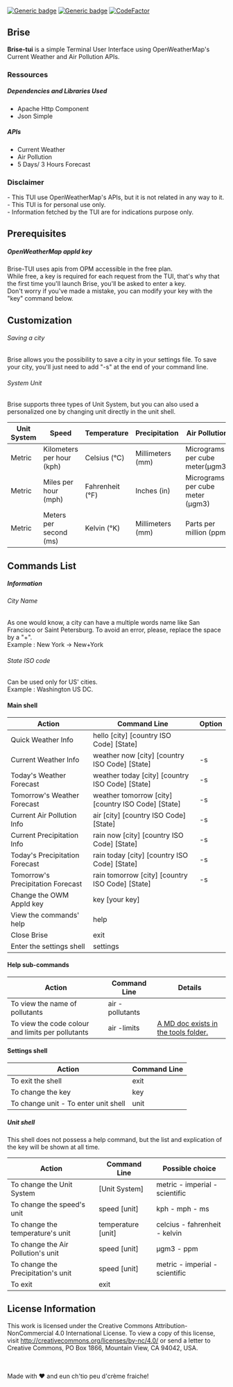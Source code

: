 [![Generic badge](https://img.shields.io/badge/License-CC%204.0%20BY%20--%20NC-green)](https://creativecommons.org/licenses/by-nc/4.0/)
[![Generic badge](https://img.shields.io/badge/Release-V1.1.0-blueviolet)](https://github.com/jxmau/Brise/releases/tag/V1.0.0)
[![CodeFactor](https://www.codefactor.io/repository/github/jxmau/brise/badge)](https://www.codefactor.io/repository/github/jxmau/brise)

<h2>Brise </h2>

<b>Brise-tui</b> is a simple Terminal User Interface using OpenWeatherMap's Current Weather and Air Pollution APIs.

<h3>Ressources</h3>
<h5>Dependencies and Libraries Used</h5>

- Apache Http Component <br>
- Json Simple

<h5> APIs </h5>

- Current Weather <br>
- Air Pollution <br>
- 5 Days/ 3 Hours Forecast

<h3>Disclaimer</h3>
- This TUI use OpenWeatherMap's APIs, but it is not related in any way to it. <br>
- This TUI is for personal use only. <br>
- Information fetched by the TUI are for indications purpose only. <br>

<h2>Prerequisites</h2>

<h5> OpenWeatherMap appId key </h5>

Brise-TUI uses apis from OPM accessible in the free plan. <br>
While free, a key is required for each request from the TUI, that's why that the first time you'll launch Brise, you'll be asked to enter a key. <br>
Don't worry if you've made a mistake, you can modify your key with the "key" command below.

<h2>Customization</h2>

<h6> Saving a city </h6>

Brise allows you the possibility to save a city in your settings file. To save your city, you'll just need to add "-s" at the end of your command line. <br>

<h6> System Unit </h6>

Brise supports three types of Unit System, but you can also used a personalized one by changing unit directly in the unit shell.

| Unit System | Speed | Temperature | Precipitation | Air Pollution |
| ----------- | ----- | ----------- | ------------- | ------------- |
| Metric | Kilometers per hour (kph) | Celsius (°C) | Millimeters (mm) | Micrograms per cube meter(μgm3) |
| Metric | Miles per hour (mph) | Fahrenheit (°F) | Inches (in) | Micrograms per cube meter (μgm3) |
| Metric | Meters per second (ms) | Kelvin (°K) | Millimeters (mm) | Parts per million (ppm) |


<h2>Commands List </h2>

<h5> Information </h5>

<h6> City Name </h6>
As one would know, a city can have a multiple words name like San Francisco or Saint Petersburg. To avoid an error, please, replace the space by a "+". <br>
Example : New York -> New+York

<h6> State ISO code </h6>
Can be used only for US' cities. <br>
Example : Washington US DC.

<h4> Main shell </h4>

| Action               | Command Line                                  | Option | 
|----------------------|-----------------------------------------------|--------|
| Quick Weather Info   | hello [city] [country ISO Code] [State]       |        |
| Current Weather Info | weather now [city] [country ISO Code] [State] | -s     | 
| Today's Weather Forecast | weather today [city] [country ISO Code] [State] | -s     | 
| Tomorrow's Weather Forecast| weather tomorrow [city] [country ISO Code] [State] | -s     |
| Current Air Pollution Info | air [city] [country ISO Code] [State] | -s     | 
| Current Precipitation Info | rain now [city] [country ISO Code] [State] | -s     | 
| Today's Precipitation Forecast | rain today [city] [country ISO Code] [State] | -s     | 
| Tomorrow's Precipitation Forecast| rain tomorrow [city] [country ISO Code] [State] | -s     |
| Change the OWM AppId key | key [your key] | |
| View the commands' help | help | |
| Close Brise | exit | |
| Enter the settings shell | settings | |

<h4> Help sub-commands </h4>

| Action | Command Line | Details |
| ------ | ------------ | ------- |
| To view the name of pollutants | air -pollutants | |
| To view the code colour and limits per pollutants | air -limits | <a href="https://www.github.com/jxmau/Brise/tree/main/src/tech/weather/tools/LIMITS.MD"> A MD doc exists in the tools folder. </a>|


<h4> Settings shell </h4>

| Action | Command Line |
| ------ | ------------ |
| To exit the shell| exit |
| To change the key | key |
| To change unit - To enter unit shell| unit |

<h5> Unit shell </h5>
This shell does not possess a help command, but the list and explication of the key will be shown at all time.
<br>

| Action | Command Line | Possible choice |
| ------ | ------------ | --------------- |
| To change the Unit System| [Unit System] | metric - imperial - scientific
| To change the speed's unit | speed [unit] | kph - mph - ms
| To change the temperature's unit | temperature [unit] | celcius - fahrenheit - kelvin
| To change the Air Pollution's unit | speed [unit] | μgm3 - ppm
| To change the Precipitation's unit | speed [unit] | metric - imperial - scientific
| To exit | exit |




<h2> License Information </h2>

This work is licensed under the Creative Commons Attribution-NonCommercial 4.0 International License. To view a copy of this license, visit http://creativecommons.org/licenses/by-nc/4.0/ or send a letter to Creative Commons, PO Box 1866, Mountain View, CA 94042, USA.


<br> <br>Made with ❤ and eun ch'tio peu d'crème fraiche!
